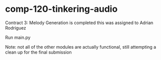 # comp-120-tinkering-audio

Contract 3: Melody Generation is completed
  this was assigned to Adrian Rodriguez
 
Run main.py

Note: not all of the other modules are actually functional, 
      still attempting a clean up for the final submission
